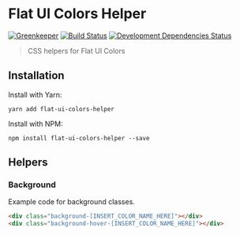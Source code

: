 # Flat UI Colors Helper
[![Greenkeeper](https://badges.greenkeeper.io/maartenpaauw/flat-ui-colors-helper.svg)](https://greenkeeper.io/)
[![Build Status](https://travis-ci.org/maartenpaauw/flat-ui-colors-helper.svg?branch=master)](https://travis-ci.org/maartenpaauw/flat-ui-colors-helper)
[![Development Dependencies Status](https://david-dm.org/maartenpaauw/flat-ui-colors-helper/dev-status.svg)](https://david-dm.org/maartenpaauw/flat-ui-colors-helper?type=dev)
> CSS helpers for Flat UI Colors

## Installation

Install with Yarn:

`yarn add flat-ui-colors-helper`

Install with NPM:

`npm install flat-ui-colors-helper --save`

## Helpers

### Background

Example code for background classes.

```html
<div class="background-[INSERT_COLOR_NAME_HERE]"></div>
<div class="background-hover-[INSERT_COLOR_NAME_HERE]"></div>
```
